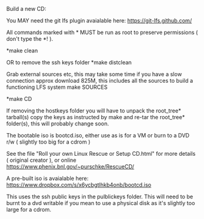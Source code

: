 Build a new CD:

You MAY need the git lfs plugin avaialable here:
https://git-lfs.github.com/

All commands marked with * MUST be run as root to preserve permissions ( don't type the *! ).

*make clean

OR to remove the ssh keys folder
*make distclean

Grab external sources etc, this may take some time if you have a slow connection approx download 825M, this includes all the sources to build a functioning LFS system
make SOURCES

*make CD

If removing the hostkeys folder you will have to unpack the root_tree* tarball(s) copy the keys as instructed by make and re-tar the root_tree* folder(s), this will probably change soon.

The bootable iso is bootcd.iso, either use as is for a VM or burn to a DVD r/w ( slightly too big for a cdrom )

See the file "Roll your own Linux Rescue or Setup CD.html" for more details ( original creator ), or online https://www.phenix.bnl.gov/~purschke/RescueCD/

A pre-built iso is avaialable here:
https://www.dropbox.com/s/x6ycbgtlhkb4onb/bootcd.iso

This uses the ssh public keys in the pulblickeys folder.
This will need to be burnt to a dvd writable if you mean to use a physical disk as it's slightly too large for a cdrom.